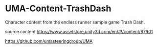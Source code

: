 # UMA-Content-TrashDash
Character content from the endless runner sample game Trash Dash.

source content
https://www.assetstore.unity3d.com/en/#!/content/87901

https://github.com/umasteeringgroup/UMA
